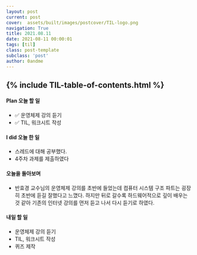 ```yaml
---
layout: post
current: post
cover:  assets/built/images/postcover/TIL-logo.png
navigation: True
title: 2021.08.11
date: 2021-08-11 00:00:01
tags: [til]
class: post-template
subclass: 'post'
author: 0andme
---
```

{% include TIL-table-of-contents.html %}
---

<!-- excerpt-start -->

#### Plan 오늘 할 일
+ ✅ 운영체제 강의 듣기
+ ✅ TIL, 워크시트 작성

#### I did 오늘 한 일
+ 스레드에 대해 공부했다.
+ 4주차 과제를 제출하였다

#### 오늘을 돌아보며
+ 반효경 교수님의 운영체제 강의를 초반에 들었는데 컴퓨터 시스템 구조 파트는 굉장히 초반에 듣길 잘했다고 느꼈다. 하지만 뒤로 갈수록 하드웨어적으로 깊이 배우는 것 같아 기존의 인터넷 강의를 먼저 듣고 나서 다시 듣기로 하였다.

#### 내일 할 일
+ 운영체제 강의 듣기
+ TIL, 워크시트 작성
+ 퀴즈 제작
